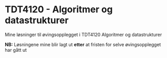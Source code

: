 # TDT4120 - Algoritmer og datastrukturer
Mine løsninger til øvingsopplegget i TDT4120 Algoritmer og datastrukturer

**NB:** Løsningene mine blir lagt ut **etter** at fristen for selve øvingsopplegget har gått ut
